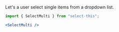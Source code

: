 Let's a user select single items from a dropdown list.

```jsx
import { SelectMulti } from "select-this";

<SelectMulti />
```